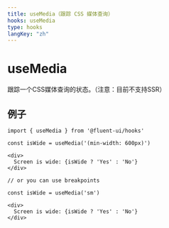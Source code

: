 ```yaml
---
title: useMedia（跟踪 CSS 媒体查询）
hooks: useMedia
type: hooks
langKey: "zh"
---
```


# useMedia

<p class="description">跟踪一个CSS媒体查询的状态。（注意：目前不支持SSR）</p>

## 例子

```tsx
import { useMedia } from '@fluent-ui/hooks'

const isWide = useMedia('(min-width: 600px)')

<div>
  Screen is wide: {isWide ? 'Yes' : 'No'}
</div>

// or you can use breakpoints

const isWide = useMedia('sm')

<div>
  Screen is wide: {isWide ? 'Yes' : 'No'}
</div>
```
